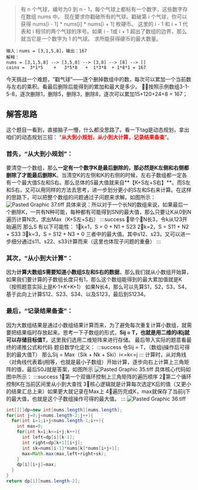 > 有 n 个气球，编号为0 到 n - 1，每个气球上都标有一个数字，这些数字存在数组 nums 中。
> 现在要求你戳破所有的气球。戳破第 i 个气球，你可以获得 nums[i - 1] * nums[i] * nums[i + 1] 枚硬币。 这里的 i - 1 和 i + 1 代表和 i 相邻的两个气球的序号。如果 i - 1或 i + 1 超出了数组的边界，那么就当它是一个数字为 1 的气球。
> 求所能获得硬币的最大数量。

```
输入：nums = [3,1,5,8]，输出：167
解释：
nums = [3,1,5,8] --> [3,5,8] --> [3,8] --> [8] --> []
coins =  3*1*5    +   3*5*8   +  1*3*8  + 1*8*1 = 167
```
今天挑战一个难题，“戳气球”——逐个删掉数组中的数，每次可以累加一个当前数与左右的乘积。看最后删除后能得到的累加和最大是多少。
🌰🌰按照示例数组3-1-5-8，逐次删除1，删除5，删除3，删除8，逐次可以累加15+120+24+8 = 167；
## 解答思路
这个题目一看到，直接脑子一懵，什么都没思路了。看一下tag是动态规划，拿出咱们的动态规划三招：
“**<font color=red>从大到小规划，从小到大计算，记录结果备查</font>**”。
### 首先，“从大到小规划”：
要清空一个数组，那么**一定有一个数字K是最后删除的，**那必然是**K左侧和右侧都删除了才能最后删除K**。当清空K的左侧和K的右侧的时候，左右子数组都一定各有一个最大值S左和S右。那么总体的S最大值就来自**【K+S左+S右】**。而S左和S右，又可以用同样的方法去思考，进一步划分更小的S左和S右来计算。在这样的思路下，可以把整个数组的问题通过子问题来求解。如图所示：
![Pasted Graphic 37.tiff](https://cdn.nlark.com/yuque/0/2024/tif/22367711/1717128733260-a2f6bb68-f60e-4aa3-aa48-2dbb36036843.tif?x-oss-process=image/format,png#averageHue=%23fefefd&clientId=ufa9238bd-d65f-4&from=paste&height=333&id=u3aa57f5c&originHeight=666&originWidth=1960&originalType=binary&ratio=2&rotation=0&showTitle=false&size=3920566&status=done&style=none&taskId=u0b2c2776-67e3-46c0-a1b4-4a51dd659b1&title=&width=980)
具体来说：所以对于一个长N的数组来说，如果最后一个删除K，一共有N种可能，每种都有可能得到SN的最大值，那么只要让K从0到N遍历计算N次，求出Max（K+S左+S右）
:::success
🌰举个🌰N长3，令k从123开始遍历
那么S 有以下可能性：
1⃣️k=1，S = 0   + N1 + S23
2⃣️k=2，S = S11 + N2 + S33
3⃣️k=3，S = S12 + N3 + 0
三者中的最大值。其中s12、s23，又可以进一步细分通过s11、s22、s33计算而来（这里也体现子问题的重叠）
:::
### 其次，“从小到大计算”：
因为**计算大数组S需要知道小数组S左和S右的数据**，那么我们就从小数组开始算，如果我们要计算的子数组长度只有1，那么这个数组能得到的最大累加值就是K（按照题意实际上是K-1+_K_+K+1）
如果N长4，那么可以先算S1，S2，S3，S4，基于此向上计算S12、S23、S34、以及S123，最后到S1234。
### 最后，“记录结果备查”：
因为大数组结果是通过小数组结果计算而来，为了避免每次重复计算小数组，就需要把结果临时存放起来。思考一下子数组的形式，**Sij = T，也就是用二维的i和j就可以存储目标值T**。这里我们选用二维矩阵来进行存储。
最后带入实际的题意看最终的递推公式和代码
题目数学化定义：
:::success
令Sij = T，（数组ij操作后可得到的最大值T）
那么Sij = Max（Sik + Nk + Ski）i<=k<=j
:::
计算时，从对角线（对角线代表着ij相等，也就是最小子数组）开始计算，逐步向右上计算上三角矩阵的值，最后S0J就是答案，如图所示
![Pasted Graphic 35.tiff](https://cdn.nlark.com/yuque/0/2024/tif/22367711/1717130675816-d0d84914-3b5c-466e-811d-d25301c1f4b9.tif?x-oss-process=image/format,png#averageHue=%23333332&clientId=ufa9238bd-d65f-4&from=paste&height=137&id=uac0c77c7&originHeight=274&originWidth=372&originalType=binary&ratio=2&rotation=0&showTitle=false&size=828064&status=done&style=none&taskId=u231a8ba4-c138-4f19-89ea-4f5ae94971e&title=&width=186)
具体核心代码如图中所示：
:::success
1⃣️第一个双循环控制上三角矩阵的遍历顺序
2⃣️第二个循环控制K在当前区间里从小到大查找
3⃣️核心逻辑就是计算每次选定K后的值（又更小的结果汇总上来）如果更大就记录在Max上
4⃣️遍历完成K，max就保存了当前ij下的最大值，也就是这个子数组操作可得的最大值。
:::
![Pasted Graphic 36.tiff](https://cdn.nlark.com/yuque/0/2024/tif/22367711/1717133711335-faed9ebe-e6f3-4549-af9d-29e070795873.tif?x-oss-process=image/format,png#averageHue=%232b2c2a&clientId=ufa9238bd-d65f-4&from=paste&height=231&id=uf0662540&originHeight=462&originWidth=1636&originalType=binary&ratio=2&rotation=0&showTitle=false&size=2271878&status=done&style=none&taskId=ud5617778-db58-4b93-81da-80f1b5f9f69&title=&width=818)
```java
int[][]dp=new int[nums.length][nums.length];
for(int j=0;j<nums.length-2;j++){
  for(int i=1;i+j<nums.length-1;i++){
    int max=0;
    for(int k=i;k<=i+j;k++){
      int left=dp[i][k-1];
      int right=dp[k+1][i+j];
      int sk=nums[i-1]*nums[k]*nums[i+j+1];
      max=Math.max(max,left+right+sk);
    }
    dp[i][i+j]=max;
  }
}
return dp[1][nums.length-2];
```

